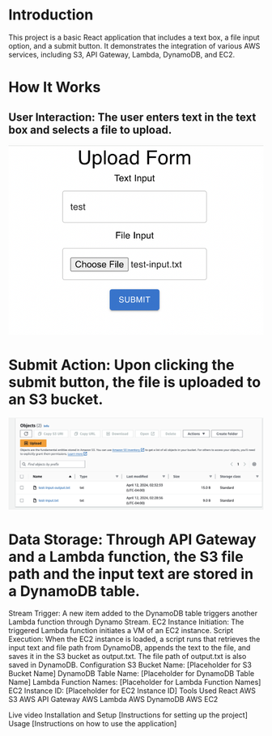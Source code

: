 # Introduction
  This project is a basic React application that includes a text box, a file input option, and a submit button. It demonstrates the integration of various AWS services, including S3, API Gateway, Lambda, DynamoDB, and EC2.
# How It Works
 ## User Interaction: The user enters text in the text box and selects a file to upload.
 ![Alt text](image.png)

# Submit Action: Upon clicking the submit button, the file is uploaded to an S3 bucket.
![Alt text](<Screenshot 2024-04-12 at 2.36.19 AM.png>)

# Data Storage: Through API Gateway and a Lambda function, the S3 file path and the input text are stored in a DynamoDB table.

Stream Trigger: A new item added to the DynamoDB table triggers another Lambda function through Dynamo Stream.
EC2 Instance Initiation: The triggered Lambda function initiates a VM of an EC2 instance.
Script Execution: When the EC2 instance is loaded, a script runs that retrieves the input text and file path from DynamoDB, appends the text to the file, and saves it in the S3 bucket as output.txt. The file path of output.txt is also saved in DynamoDB.
Configuration
S3 Bucket Name: [Placeholder for S3 Bucket Name]
DynamoDB Table Name: [Placeholder for DynamoDB Table Name]
Lambda Function Names: [Placeholder for Lambda Function Names]
EC2 Instance ID: [Placeholder for EC2 Instance ID]
Tools Used
React
AWS S3
AWS API Gateway
AWS Lambda
AWS DynamoDB
AWS EC2


Live video
Installation and Setup
[Instructions for setting up the project]
Usage
[Instructions on how to use the application]
